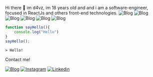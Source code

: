 Hi there 👋 im d4vz, im 18 years old and and i am a software-engineer, focused in ReactJs and others front-end technologies.
![Blog](https://img.shields.io/badge/JavaScript-F7DF1E?style=for-the-badge&logo=javascript&logoColor=black)
![Blog](https://img.shields.io/badge/HTML5-E34F26?style=for-the-badge&logo=html5&logoColor=white)
![Blog](https://img.shields.io/badge/CSS3-1572B6?style=for-the-badge&logo=css3&logoColor=white)
![Blog](https://img.shields.io/badge/React-20232A?style=for-the-badge&logo=react&logoColor=61DAFB)
![Blog](https://img.shields.io/badge/TypeScript-007ACC?style=for-the-badge&logo=typescript&logoColor=white)
![Blog](https://img.shields.io/badge/Tailwind_CSS-38B2AC?style=for-the-badge&logo=tailwind-css&logoColor=white)
```Javascript
function sayHello(){
    console.log("Hello")
}
sayHello();
```
`> Hello!`

Contact me!

[![Blog](https://img.shields.io/website?label=d4vz.netlify.app&style=for-the-badge&url=https://portifolio-dun-gamma.vercel.app)](https://portifolio-dun-gamma.vercel.app)
[![Instagram](https://img.shields.io/badge/Instagram-E4405F?style=for-the-badge&logo=instagram&logoColor=white)](https://www.instagram.com/jkkivad/)
[![Linkedin](https://img.shields.io/badge/LinkedIn-0077B5?style=for-the-badge&logo=linkedin&logoColor=white)](https://www.linkedin.com/in/davi-orlandi-b1023a238/)
